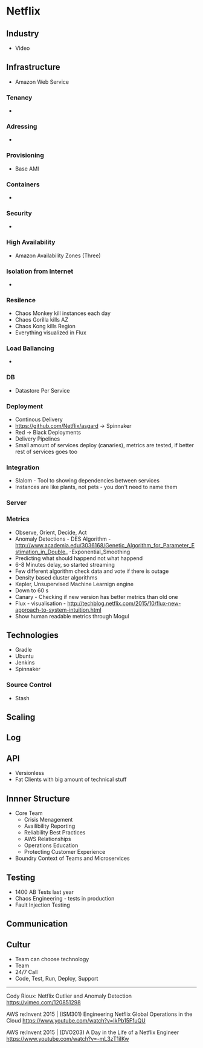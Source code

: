 # Netflix

## Industry
* Video

## Infrastructure
* Amazon Web Service

### Tenancy
*  

### Adressing
* 

### Provisioning
* Base AMI

### Containers
* 

### Security 
* 

### High Availability
* Amazon Availability Zones (Three)

### Isolation from Internet
*  

### Resilence
* Chaos Monkey kill instances each day
* Chaos Gorilla kills AZ 
* Chaos Kong kills Region
* Everything visualized in Flux

### Load Ballancing
* 

### DB 
* Datastore Per Service

### Deployment
* Continous Delivery
* https://github.com/Netflix/asgard -> Spinnaker
* Red -> Black Deployments
* Delivery Pipelines
* Small amount of services deploy (canaries), metrics are tested, if better rest of services goes too


### Integration
* Slalom - Tool to showing dependencies between services
* Instances are like plants, not pets - you don't need to name them

### Server

### Metrics 
* Observe, Orient, Decide, Act
* Anomaly Detections - DES Algorithm - http://www.academia.edu/3036168/Genetic_Algorithm_for_Parameter_Estimation_in_Double_ -Exponential_Smoothing
* Predicting what should happend not what happend
* 6-8 Minutes delay, so started streaming
* Few different algorithm check data and vote if there is outage 
* Density based cluster algorithms 
* Kepler, Unsupervised Machine Learnign engine
* Down to 60 s
* Canary - Checking if new version has better metrics than old one
* Flux - visualisation - http://techblog.netflix.com/2015/10/flux-new-approach-to-system-intuition.html
* Show human readable metrics through Mogul

## Technologies
* Gradle
* Ubuntu
* Jenkins
* Spinnaker

### Source Control
* Stash

## Scaling

## Log

## API
* Versionless
* Fat Clients with big amount of technical stuff

## Innner Structure
* Core Team
  * Crisis Menagement
  * Availibility Reporting
  * Reliability Best Practices
  * AWS Relationships
  * Operations Education
  * Protecting Customer Experience 
* Boundry Context of Teams and Microservices


## Testing 
* 1400 AB Tests last year
* Chaos Engineering - tests in production
* Fault Injection Testing

## Communication

## Cultur
* Team can choose technology
* Team
* 24/7 Call
* Code, Test, Run, Deploy, Support

---------------
Cody Rioux: Netflix Outlier and Anomaly Detection
https://vimeo.com/120851298

AWS re:Invent 2015 | (ISM301) Engineering Netflix Global Operations in the Cloud
https://www.youtube.com/watch?v=IkPb15FfuQU

AWS re:Invent 2015 | (DVO203) A Day in the Life of a Netflix Engineer
https://www.youtube.com/watch?v=-mL3zT1iIKw